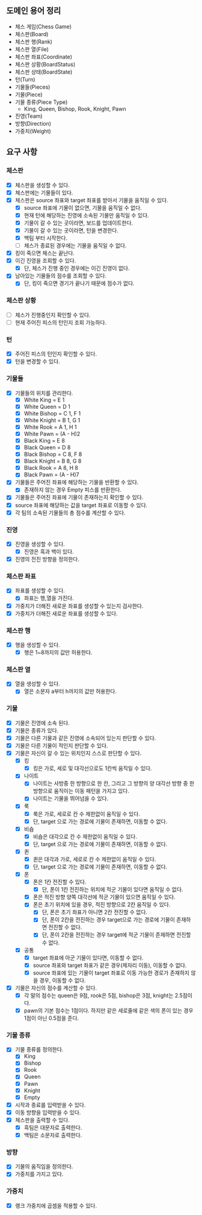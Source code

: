 ## 도메인 용어 정리

- 체스 게임(Chess Game)
- 체스판(Board)
- 체스판 행(Rank)
- 체스판 열(File)
- 체스판 좌표(Coordinate)
- 체스판 상황(BoardStatus)
- 체스판 상태(BoardState)
- 턴(Turn)
- 기물들(Pieces)
- 기물(Piece)
- 기물 종류(Piece Type)
    - King, Queen, Bishop, Rook, Knight, Pawn
- 진영(Team)
- 방향(Direction)
- 가중치(Weight)

## 요구 사항

### 체스판

- [x] 체스판을 생성할 수 있다.
- [x] 체스판에는 기물들이 있다.
- [x] 체스판은 source 좌표와 target 좌표를 받아서 기물을 움직일 수 있다.
    - [x] source 좌표에 기물이 없으면, 기물을 움직일 수 없다.
    - [x] 현재 턴에 해당하는 진영에 소속된 기물만 움직일 수 있다.
    - [x] 기물이 갈 수 있는 곳이라면, 보드를 업데이트한다.
    - [x] 기물이 갈 수 있는 곳이라면, 턴을 변경한다.
    - [x] 백팀 부터 시작한다.
    - [ ] 체스가 종료된 경우에는 기물을 움직일 수 없다.
- [x] 킹이 죽으면 체스는 끝난다.
- [x] 이긴 진영을 조회할 수 있다.
    - [x] 단, 체스가 진행 중인 경우에는 이긴 진영이 없다.
- [x] 남아있는 기물들의 점수를 조회할 수 있다.
    - [x] 단, 킹이 죽으면 경기가 끝나기 때문에 점수가 없다.

### 체스판 상황

- [ ] 체스가 진행중인지 확인할 수 있다.
- [ ] 현재 주어진 피스의 턴인지 조회 가능하다.

### 턴

- [x] 주어진 피스의 턴인지 확인할 수 있다.
- [x] 턴을 변경할 수 있다.

### 기물들

- [x] 기물들의 위치를 관리한다.
    - [x] White King = E 1
    - [x] White Queen = D 1
    - [x] White Bishop = C 1, F 1
    - [x] White Knight = B 1, G 1
    - [x] White Rook = A 1, H 1
    - [x] White Pawn = (A - H)2
    - [x] Black King = E 8
    - [x] Black Queen = D 8
    - [x] Black Bishop = C 8, F 8
    - [x] Black Knight = B 8, G 8
    - [x] Black Rook = A 8, H 8
    - [x] Black Pawn = (A - H)7
- [x] 기물들은 주어진 좌표에 해당하는 기물을 반환할 수 있다.
    - [x] 존재하지 않는 경우 Empty 피스를 반환한다.
- [x] 기물들은 주어진 좌표에 기물이 존재하는지 확인할 수 있다.
- [x] source 좌표에 해당하는 값을 target 좌표로 이동할 수 있다.
- [x] 각 팀의 소속된 기물들의 총 점수를 계산할 수 있다.

### 진영

- [x] 진영을 생성할 수 있다.
    - [x] 진영은 흑과 백이 있다.
- [x] 진영의 전진 방향을 정의한다.

### 체스판 좌표

- [x] 좌표를 생성할 수 있다.
    - [x] 좌표는 행,열을 가진다.
- [x] 가중치가 더해진 새로운 좌표를 생성할 수 있는지 검사한다.
- [x] 가중치가 더해진 새로운 좌표를 생성할 수 있다.

### 체스판 행

- [x] 행을 생성할 수 있다.
    - [x] 행은 1~8까지의 값만 허용한다.

### 체스판 열

- [x] 열을 생성할 수 있다.
    - [x] 열은 소문자 a부터 h까지의 값만 허용한다.

### 기물

- [x] 기물은 진영에 소속 된다.
- [x] 기물은 종류가 있다.
- [x] 기물은 다른 기물과 같은 진영에 소속되어 있는지 판단할 수 있다.
- [x] 기물은 다른 기물이 적인지 판단할 수 있다.
- [x] 기물은 자신이 갈 수 있는 위치인지 스스로 판단할 수 있다.
    - [x] 킹
        - [x] 킹은 가로, 세로 및 대각선으로도 1칸씩 움직일 수 있다.
    - [x] 나이트
        - [x] 나이트는 사방중 한 방향으로 한 칸, 그리고 그 방향의 양 대각선 방향 중 한 방향으로 움직이는 이동 패턴을 가지고 있다.
        - [x] 나이트는 기물을 뛰어넘을 수 있다.
    - [x] 룩
        - [x] 룩은 가로, 세로로 칸 수 제한없이 움직일 수 있다.
        - [x] 단, target 으로 가는 경로에 기물이 존재하면, 이동할 수 없다.
    - [x] 비숍
        - [x] 비숍은 대각으로 칸 수 제한없이 움직일 수 있다.
        - [x] 단, target 으로 가는 경로에 기물이 존재하면, 이동할 수 없다.
    - [x] 퀸
        - [x] 퀸은 대각과 가로, 세로로 칸 수 제한없이 움직일 수 있다.
        - [x] 단, target 으로 가는 경로에 기물이 존재하면, 이동할 수 없다.
    - [x] 폰
        - [x] 폰은 1칸 전진할 수 있다.
            - [x] 단, 폰이 1칸 전진하는 위치에 적군 기물이 있다면 움직일 수 없다.
        - [x] 폰은 적진 방향 양쪽 대각선에 적군 기물이 있으면 움직일 수 있다.
        - [x] 폰은 초기 위치에 있을 경우, 적진 방향으로 2칸 움직일 수 있다.
            - [x] 단, 폰은 초기 좌표가 아니면 2칸 전진할 수 없다.
            - [x] 단, 폰이 2칸을 전진하는 경우 target으로 가는 경로에 기물이 존재하면 전진할 수 없다.
            - [x] 단, 폰이 2칸을 전진하는 경우 target에 적군 기물이 존재하면 전진할 수 없다.
    - [x] 공통
        - [x] target 좌표에 아군 기물이 있다면, 이동할 수 없다.
        - [x] source 좌표와 target 좌표가 같은 경우(제자리 이동), 이동할 수 없다.
        - [x] source 좌표에 있는 기물이 target 좌표로 이동 가능한 경로가 존재하지 않을 경우, 이동할 수 없다.
- [x] 기물은 자신의 점수를 계산할 수 있다.
    - [x] 각 말의 점수는 queen은 9점, rook은 5점, bishop은 3점, knight는 2.5점이다.
    - [x] pawn의 기본 점수는 1점이다. 하지만 같은 세로줄에 같은 색의 폰이 있는 경우 1점이 아닌 0.5점을 준다.

### 기물 종류

- [x] 기물 종류를 정의한다.
    - [x] King
    - [x] Bishop
    - [X] Rook
    - [x] Queen
    - [x] Pawn
    - [x] Knight
    - [x] Empty

- [x] 시작과 종료를 입력받을 수 있다.
- [x] 이동 방향을 입력받을 수 있다.
- [x] 체스판을 출력할 수 있다.
    - [x] 흑팀은 대문자로 출력한다.
    - [x] 백팀은 소문자로 출력한다.

### 방향

- [x] 기물의 움직임을 정의한다.
- [x] 가중치를 가지고 있다.

### 가중치

- [x] 랭크 가중치에 곱셈을 적용할 수 있다.
